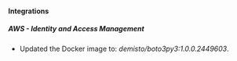 
#### Integrations

##### AWS - Identity and Access Management

- Updated the Docker image to: *demisto/boto3py3:1.0.0.2449603*.

